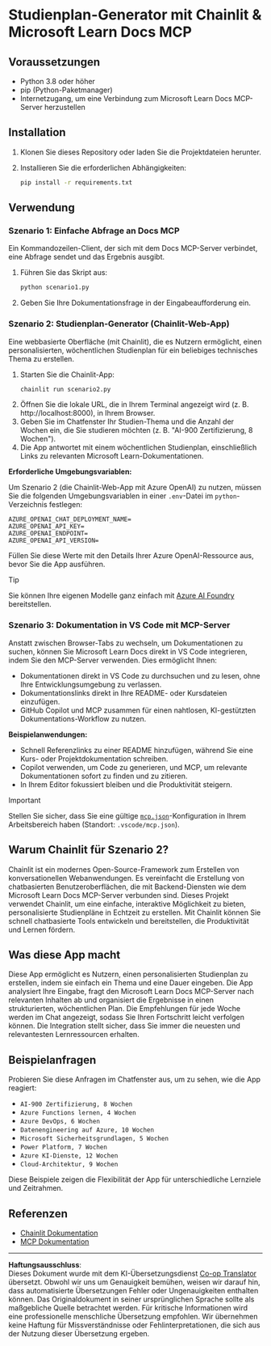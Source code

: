 <!--
CO_OP_TRANSLATOR_METADATA:
{
  "original_hash": "6ef6015d29b95f1cab97fb88a045a991",
  "translation_date": "2025-09-05T10:16:18+00:00",
  "source_file": "09-CaseStudy/docs-mcp/solution/python/README.md",
  "language_code": "de"
}
-->
# Studienplan-Generator mit Chainlit & Microsoft Learn Docs MCP

## Voraussetzungen

- Python 3.8 oder höher
- pip (Python-Paketmanager)
- Internetzugang, um eine Verbindung zum Microsoft Learn Docs MCP-Server herzustellen

## Installation

1. Klonen Sie dieses Repository oder laden Sie die Projektdateien herunter.
2. Installieren Sie die erforderlichen Abhängigkeiten:

   ```bash
   pip install -r requirements.txt
   ```

## Verwendung

### Szenario 1: Einfache Abfrage an Docs MCP
Ein Kommandozeilen-Client, der sich mit dem Docs MCP-Server verbindet, eine Abfrage sendet und das Ergebnis ausgibt.

1. Führen Sie das Skript aus:
   ```bash
   python scenario1.py
   ```
2. Geben Sie Ihre Dokumentationsfrage in der Eingabeaufforderung ein.

### Szenario 2: Studienplan-Generator (Chainlit-Web-App)
Eine webbasierte Oberfläche (mit Chainlit), die es Nutzern ermöglicht, einen personalisierten, wöchentlichen Studienplan für ein beliebiges technisches Thema zu erstellen.

1. Starten Sie die Chainlit-App:
   ```bash
   chainlit run scenario2.py
   ```
2. Öffnen Sie die lokale URL, die in Ihrem Terminal angezeigt wird (z. B. http://localhost:8000), in Ihrem Browser.
3. Geben Sie im Chatfenster Ihr Studien-Thema und die Anzahl der Wochen ein, die Sie studieren möchten (z. B. "AI-900 Zertifizierung, 8 Wochen").
4. Die App antwortet mit einem wöchentlichen Studienplan, einschließlich Links zu relevanten Microsoft Learn-Dokumentationen.

**Erforderliche Umgebungsvariablen:**

Um Szenario 2 (die Chainlit-Web-App mit Azure OpenAI) zu nutzen, müssen Sie die folgenden Umgebungsvariablen in einer `.env`-Datei im `python`-Verzeichnis festlegen:

```
AZURE_OPENAI_CHAT_DEPLOYMENT_NAME=
AZURE_OPENAI_API_KEY=
AZURE_OPENAI_ENDPOINT=
AZURE_OPENAI_API_VERSION=
```

Füllen Sie diese Werte mit den Details Ihrer Azure OpenAI-Ressource aus, bevor Sie die App ausführen.

> [!TIP]
> Sie können Ihre eigenen Modelle ganz einfach mit [Azure AI Foundry](https://ai.azure.com/) bereitstellen.

### Szenario 3: Dokumentation in VS Code mit MCP-Server

Anstatt zwischen Browser-Tabs zu wechseln, um Dokumentationen zu suchen, können Sie Microsoft Learn Docs direkt in VS Code integrieren, indem Sie den MCP-Server verwenden. Dies ermöglicht Ihnen:
- Dokumentationen direkt in VS Code zu durchsuchen und zu lesen, ohne Ihre Entwicklungsumgebung zu verlassen.
- Dokumentationslinks direkt in Ihre README- oder Kursdateien einzufügen.
- GitHub Copilot und MCP zusammen für einen nahtlosen, KI-gestützten Dokumentations-Workflow zu nutzen.

**Beispielanwendungen:**
- Schnell Referenzlinks zu einer README hinzufügen, während Sie eine Kurs- oder Projektdokumentation schreiben.
- Copilot verwenden, um Code zu generieren, und MCP, um relevante Dokumentationen sofort zu finden und zu zitieren.
- In Ihrem Editor fokussiert bleiben und die Produktivität steigern.

> [!IMPORTANT]
> Stellen Sie sicher, dass Sie eine gültige [`mcp.json`](../../../../../../09-CaseStudy/docs-mcp/solution/scenario3/mcp.json)-Konfiguration in Ihrem Arbeitsbereich haben (Standort: `.vscode/mcp.json`).

## Warum Chainlit für Szenario 2?

Chainlit ist ein modernes Open-Source-Framework zum Erstellen von konversationellen Webanwendungen. Es vereinfacht die Erstellung von chatbasierten Benutzeroberflächen, die mit Backend-Diensten wie dem Microsoft Learn Docs MCP-Server verbunden sind. Dieses Projekt verwendet Chainlit, um eine einfache, interaktive Möglichkeit zu bieten, personalisierte Studienpläne in Echtzeit zu erstellen. Mit Chainlit können Sie schnell chatbasierte Tools entwickeln und bereitstellen, die Produktivität und Lernen fördern.

## Was diese App macht

Diese App ermöglicht es Nutzern, einen personalisierten Studienplan zu erstellen, indem sie einfach ein Thema und eine Dauer eingeben. Die App analysiert Ihre Eingabe, fragt den Microsoft Learn Docs MCP-Server nach relevanten Inhalten ab und organisiert die Ergebnisse in einen strukturierten, wöchentlichen Plan. Die Empfehlungen für jede Woche werden im Chat angezeigt, sodass Sie Ihren Fortschritt leicht verfolgen können. Die Integration stellt sicher, dass Sie immer die neuesten und relevantesten Lernressourcen erhalten.

## Beispielanfragen

Probieren Sie diese Anfragen im Chatfenster aus, um zu sehen, wie die App reagiert:

- `AI-900 Zertifizierung, 8 Wochen`
- `Azure Functions lernen, 4 Wochen`
- `Azure DevOps, 6 Wochen`
- `Datenengineering auf Azure, 10 Wochen`
- `Microsoft Sicherheitsgrundlagen, 5 Wochen`
- `Power Platform, 7 Wochen`
- `Azure KI-Dienste, 12 Wochen`
- `Cloud-Architektur, 9 Wochen`

Diese Beispiele zeigen die Flexibilität der App für unterschiedliche Lernziele und Zeitrahmen.

## Referenzen

- [Chainlit Dokumentation](https://docs.chainlit.io/)
- [MCP Dokumentation](https://github.com/MicrosoftDocs/mcp)

---

**Haftungsausschluss**:  
Dieses Dokument wurde mit dem KI-Übersetzungsdienst [Co-op Translator](https://github.com/Azure/co-op-translator) übersetzt. Obwohl wir uns um Genauigkeit bemühen, weisen wir darauf hin, dass automatisierte Übersetzungen Fehler oder Ungenauigkeiten enthalten können. Das Originaldokument in seiner ursprünglichen Sprache sollte als maßgebliche Quelle betrachtet werden. Für kritische Informationen wird eine professionelle menschliche Übersetzung empfohlen. Wir übernehmen keine Haftung für Missverständnisse oder Fehlinterpretationen, die sich aus der Nutzung dieser Übersetzung ergeben.